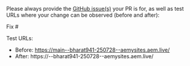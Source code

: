 Please always provide the [GitHub issue(s)](../issues) your PR is for, as well as test URLs where your change can be observed (before and after):

Fix #<gh-issue-id>

Test URLs:
- Before: https://main--bharat941-250728--aemysites.aem.live/
- After: https://<branch>--bharat941-250728--aemysites.aem.live/
